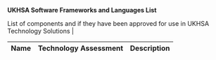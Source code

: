 **UKHSA Software Frameworks and Languages List**

List of components and if they have been approved for use in UKHSA Technology Solutions
                                                                                                                                   |

| Name                                                                                    | Technology Assessment             | Description                                                                                                                                                                                                                                                                                                     |
|-----------------------------------------------------------------------------------------|-----------------------------------|-----------------------------------------------------------------------------------------------------------------------------------------------------------|
